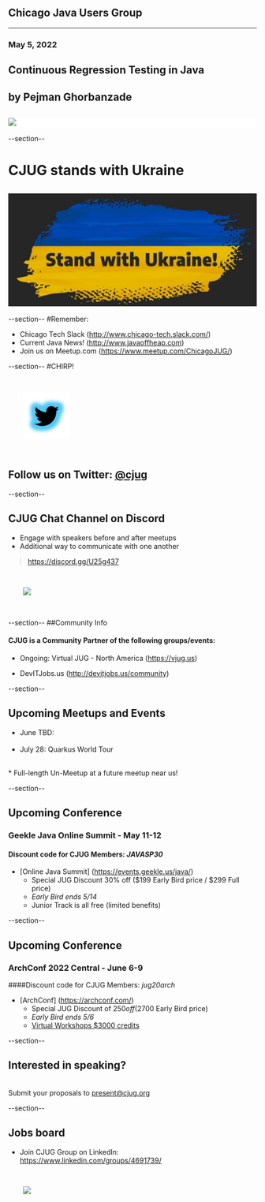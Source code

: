 ## Chicago Java Users Group
---

### May 5, 2022 
## Continuous Regression Testing in Java
## by Pejman Ghorbanzade
<div style="background-color: white; margin-top: 30px;">
	<img src="images/cjug.gif" style="border: none; box-shadow: none;"/>
</div>

--section--
# CJUG stands with Ukraine
<div style="background-color: white; margin-top: 30px;">
	<img src="images/WeStandWithUkraine.jpeg" style="border: none; box-shadow: none;"/>
</div>

--section--
#Remember:
 * Chicago Tech Slack (http://www.chicago-tech.slack.com/)
 * Current Java News! (http://www.javaoffheap.com)
 * Join us on Meetup.com (https://www.meetup.com/ChicagoJUG/)

--section--
#CHIRP!
<br/>

<img src="images/twitterBird.png" style="border:none; box-shadow:none; margin: 30px; background:white;"/>

## Follow us on Twitter: <u>[@cjug](https://twitter.com/cjug)</u>

--section--
## CJUG Chat Channel on Discord 
* Engage with speakers before and after meetups
* Additional way to communicate with one another

>https://discord.gg/U25g437

<img src="images/cjug-discord-qrcode.png" style="border:none; box-shadow:none; margin: 30px; background:white;"/>

--section--
##Community Info
#### CJUG is a Community Partner of the following groups/events:

* Ongoing:  Virtual JUG - North America (https://vjug.us)

* DevITJobs.us (http://devitjobs.us/community)

--section--
## Upcoming Meetups and Events 

* June TBD: <TBD>
<br/><br/>
* July 28: Quarkus World Tour
<br/>
* Full-length Un-Meetup at a future meetup near us!
<br/>

--section--
## Upcoming Conference
### Geekle Java Online Summit - May 11-12
#### Discount code for CJUG Members: *JAVASP30*

* [Online Java Summit] (https://events.geekle.us/java/)
  - Special JUG Discount 30% off ($199 Early Bird price / $299 Full price)
  - *Early Bird ends 5/14*
  - Junior Track is all free (limited benefits)
  
--section--
## Upcoming Conference
### ArchConf 2022 Central - June 6-9
####Discount code for CJUG Members: *jug20arch*

* [ArchConf] (https://archconf.com/)
  - Special JUG Discount of $250 off ($2700 Early Bird price)
  - *Early Bird ends 5/6*
  - [Virtual Workshops $3000 credits](https://nofluffjuststuff.com/virtual-workshops)
  
--section--
## Interested in speaking? 
<br/>Submit your proposals to present@cjug.org<br/>

--section--

## Jobs board

* Join CJUG Group on LinkedIn:<br/>
 https://www.linkedin.com/groups/4691739/

<img src="images/cjug-linkedinGroup-qrcode.png" style="border:none; box-shadow:none; margin: 30px; background:white;"/>

